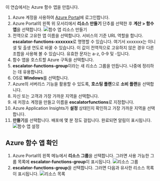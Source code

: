 이 연습에서는 Azure 함수 앱을 만듭니다.

1. Azure 계정을 사용하여 [Azure Portal](https://portal.azure.com)에 로그인합니다.
1. Azure Portal의 왼쪽 위 모서리에서 **리소스 만들기** 단추를 선택한 후 **계산 > 함수 앱**을 선택합니다.
  ![함수 앱 리소스 만들기](../images/4-create-function-app-blade.png)
1. 전역으로 고유한 앱 이름을 선택합니다. 서비스의 기준 URL 역할을 합니다. **escalator-functions-xxxxxxx**로 명명할 수 있습니다. 여기서 xxxxxxx는 이니셜 및 출생 연도로 바꿀 수 있습니다. 이 값이 전역적으로 고유하지 않은 경우 다른 조합을 사용해 볼 수 있습니다. 유효한 문자는 a-z, 0-9 및 -입니다.
1. 함수 앱을 호스트할 Azure 구독을 선택합니다.
1. **escalator-functions-group**이라는 새 리소스 그룹을 만듭니다. 나중에 정리하는 데 유용합니다.
1. OS로 **Windows**를 선택합니다.
1. Azure의 서버리스 기능을 활용할 수 있도록, **호스팅 플랜**으로 **소비 플랜**을 선택합니다.
1. 자신 또는 고객과 가장 가까운 지역을 선택합니다.
1. 새 저장소 계정을 만들고 이름을 **escalatorfunctions**로 지정합니다.
1. Azure Application Insights가 **설정** 상태인지 확인하고 가장 가까운 지역을 선택합니다.
1. **만들기**를 선택합니다. 배포에 몇 분 정도 걸립니다. 완료되면 알림이 표시됩니다.
  ![함수 앱 설정](../images/4-create-function-app-settings.png)

## <a name="verify-your-azure-function-app"></a>Azure 함수 앱 확인

1. Azure Portal의 왼쪽 메뉴에서 **리소스 그룹**을 선택합니다. 그러면 사용 가능한 그룹 목록에 **escalator-functions-group**이 표시됩니다.
  ![리소스 그룹](../images/4-resource-group.png)
1. **escalator-functions-group**을 선택합니다. 그러면 다음과 유사한 리소스 목록이 표시됩니다. ![리소스 목록](../images/4-resource-list.png)

